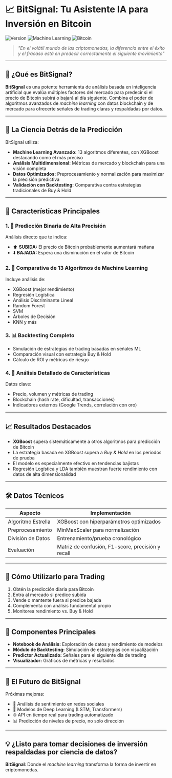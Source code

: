 # 📈 BitSignal: Tu Asistente IA para Inversión en Bitcoin

![Version](https://img.shields.io/badge/version-1.0-blue.svg)
![Machine Learning](https://img.shields.io/badge/ML-XGBoost-green.svg)
![Bitcoin](https://img.shields.io/badge/crypto-Bitcoin-orange.svg)

> *"En el volátil mundo de las criptomonedas, la diferencia entre el éxito y el fracaso está en predecir correctamente el siguiente movimiento"*

---

## 🌟 ¿Qué es BitSignal?

**BitSignal** es una potente herramienta de análisis basada en inteligencia artificial que evalúa múltiples factores del mercado para predecir si el precio de Bitcoin subirá o bajará al día siguiente. Combina el poder de algoritmos avanzados de *machine learning* con datos blockchain y de mercado para ofrecerte señales de trading claras y respaldadas por datos.

---

## 🧠 La Ciencia Detrás de la Predicción

BitSignal utiliza:

- **Machine Learning Avanzado:** 13 algoritmos diferentes, con XGBoost destacando como el más preciso  
- **Análisis Multidimensional:** Métricas de mercado y blockchain para una visión completa  
- **Datos Optimizados:** Preprocesamiento y normalización para maximizar la precisión predictiva  
- **Validación con Backtesting:** Comparativa contra estrategias tradicionales de Buy & Hold  

---

## 🚀 Características Principales

### 1. 🎯 Predicción Binaria de Alta Precisión
Análisis directo que te indica:

- ⬆️ **SUBIDA:** El precio de Bitcoin probablemente aumentará mañana  
- ⬇️ **BAJADA:** Espera una disminución en el valor de Bitcoin  

### 2. 🧪 Comparativa de 13 Algoritmos de Machine Learning
Incluye análisis de:

- XGBoost (mejor rendimiento)
- Regresión Logística
- Análisis Discriminante Lineal
- Random Forest
- SVM
- Árboles de Decisión
- KNN y más

### 3. 📊 Backtesting Completo
- Simulación de estrategias de trading basadas en señales ML  
- Comparación visual con estrategia Buy & Hold  
- Cálculo de ROI y métricas de riesgo  

### 4. 🔬 Análisis Detallado de Características
Datos clave:

- Precio, volumen y métricas de trading  
- Blockchain (hash rate, dificultad, transacciones)  
- Indicadores externos (Google Trends, correlación con oro)  

---

## 📈 Resultados Destacados

- **XGBoost** supera sistemáticamente a otros algoritmos para predicción de Bitcoin  
- La estrategia basada en XGBoost supera a *Buy & Hold* en los periodos de prueba  
- El modelo es especialmente efectivo en tendencias bajistas  
- Regresión Logística y LDA también muestran fuerte rendimiento con datos de alta dimensionalidad  

---

## 🛠️ Datos Técnicos

| Aspecto              | Implementación |
|----------------------|----------------|
| Algoritmo Estrella   | XGBoost con hiperparámetros optimizados |
| Preprocesamiento     | MinMaxScaler para normalización |
| División de Datos    | Entrenamiento/prueba cronológico |
| Evaluación           | Matriz de confusión, F1-score, precisión y recall |

---

## 🚦 Cómo Utilizarlo para Trading

1. Obtén la predicción diaria para Bitcoin  
2. Entra al mercado si predice subida  
3. Vende o mantente fuera si predice bajada  
4. Complementa con análisis fundamental propio  
5. Monitorea rendimiento vs. Buy & Hold  

---

## 🧩 Componentes Principales

- **Notebook de Análisis:** Exploración de datos y rendimiento de modelos  
- **Módulo de Backtesting:** Simulación de estrategias con visualización  
- **Predictor Actualizado:** Señales para el siguiente día de trading  
- **Visualizador:** Gráficos de métricas y resultados  

---

## 🔮 El Futuro de BitSignal

Próximas mejoras:

- 💬 Análisis de sentimiento en redes sociales  
- 🧠 Modelos de Deep Learning (LSTM, Transformers)  
- 🌐 API en tiempo real para trading automatizado  
- 📊 Predicción de niveles de precio, no solo dirección  

---

## 💡 ¿Listo para tomar decisiones de inversión respaldadas por ciencia de datos?

**BitSignal**: Donde el *machine learning* transforma la forma de invertir en criptomonedas.

